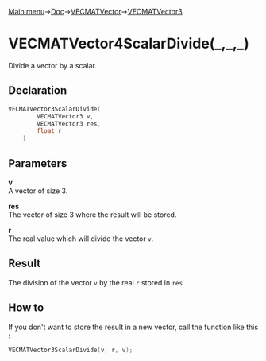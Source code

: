 [Main menu](../../../../Readme.md)->[Doc](../../../VECMATKit.md)->[VECMATVector](../../VECMATVector.md)->[VECMATVector3](../../VECMATVector3.md)

# VECMATVector4ScalarDivide(\_,\_,\_)
Divide a vector by a scalar.

## **Declaration**
```C
VECMATVector3ScalarDivide(
        VECMATVector3 v,
        VECMATVector3 res,
        float r
    )
```


## **Parameters**
**v**  
A vector of size 3.

**res**  
The vector of size 3 where the result will be stored.

**r**  
The real value which will divide the vector `v`.

## **Result**
The division of the vector `v` by the real `r` stored in `res`

## **How to**
If you don't want to store the result in a new vector, call the function like this :
```C
VECMATVector3ScalarDivide(v, r, v);
```
